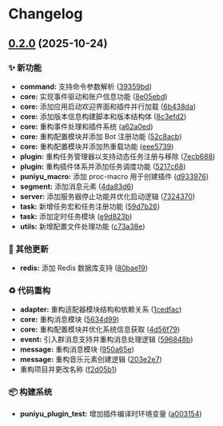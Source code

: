 # Changelog

## [0.2.0](https://github.com/puniyu/puniyu/compare/puniyu-v0.1.0...puniyu-v0.2.0) (2025-10-24)


### ✨ 新功能

* **command:** 支持命令参数解析 ([39359bd](https://github.com/puniyu/puniyu/commit/39359bda42636692ac8d3a680e4795a5fbea16e6))
* **core:** 实现事件驱动和账户信息功能 ([8e05ebd](https://github.com/puniyu/puniyu/commit/8e05ebde81c661f94b4c7599e72971de06c54173))
* **core:** 添加应用启动欢迎界面和插件并行加载 ([6b438da](https://github.com/puniyu/puniyu/commit/6b438dacb03abc83a36a2501c23a01260d06e985))
* **core:** 添加版本信息构建脚本和版本结构体 ([8c3efd2](https://github.com/puniyu/puniyu/commit/8c3efd2897b776447b65fe7147d36dce3b9d2e6e))
* **core:** 重构事件处理和插件系统 ([a62a0ed](https://github.com/puniyu/puniyu/commit/a62a0ed3c658c870c49e7354d992ab13cddd928a))
* **core:** 重构配置模块并添加 Bot 注册功能 ([52c8acb](https://github.com/puniyu/puniyu/commit/52c8acb748c79018429d3f6a787238fd1b2bf14a))
* **core:** 重构配置模块并添加热重载功能 ([eee5739](https://github.com/puniyu/puniyu/commit/eee57396599d5c10ab6cd3520dfc07b5e1fa878d))
* **plugin:** 重构任务管理器以支持动态任务注册与移除 ([7ecb688](https://github.com/puniyu/puniyu/commit/7ecb6883b245b699c2bcc4bbaaad5b4af372959b))
* **plugin:** 重构插件体系并添加任务调度功能 ([5217c68](https://github.com/puniyu/puniyu/commit/5217c68a2ed6c29a889c3199c9992de6c7142e60))
* **puniyu_macro:** 添加 proc-macro 用于创建插件 ([d933976](https://github.com/puniyu/puniyu/commit/d9339769ae5e91d57a7f0ca0e0d21c1a55c83ad1))
* **segment:** 添加消息元素 ([4da83d6](https://github.com/puniyu/puniyu/commit/4da83d6d7d98d44a9c295054dbea228b48a464e0))
* **server:** 添加服务器停止功能并优化启动逻辑 ([7324370](https://github.com/puniyu/puniyu/commit/7324370202ead7e9902c56964ebf33d683ed136b))
* **task:** 新增任务宏和任务注册功能 ([59d7b26](https://github.com/puniyu/puniyu/commit/59d7b26c0062f17773ba08acaca01c9ba18f2c10))
* **task:** 添加定时任务模块 ([e9d823b](https://github.com/puniyu/puniyu/commit/e9d823b5d6ccd089a26166c59e2b67ff8dbd75c1))
* **utils:** 新增配置文件处理功能 ([c73a38e](https://github.com/puniyu/puniyu/commit/c73a38efe62140edc2170a33ceae083f069c51de))


### 🔧 其他更新

* **redis:** 添加 Redis 数据库支持 ([80bae19](https://github.com/puniyu/puniyu/commit/80bae191af0620171625a3c0daef38b350403e94))


### ♻️ 代码重构

* **adapter:** 重构适配器模块结构和依赖关系 ([1cedfac](https://github.com/puniyu/puniyu/commit/1cedfac70a93d071b25ea2721df7c9f41123e1bf))
* **core:** 重构消息模块 ([5634d99](https://github.com/puniyu/puniyu/commit/5634d99aa2b55841c86f135ba925cf19bc237efd))
* **core:** 重构配置模块并优化系统信息获取 ([4d56f79](https://github.com/puniyu/puniyu/commit/4d56f7941e213391189af0da8c05c1383285434d))
* **event:** 引入群消息支持并重构消息处理逻辑 ([596848b](https://github.com/puniyu/puniyu/commit/596848b0fa632ad1530ccb645ed6ce14cdf6763f))
* **message:** 重构消息模块 ([950a65e](https://github.com/puniyu/puniyu/commit/950a65eb774fa1fe8a104a6375193b5e2a1e2f59))
* **message:** 重构音乐元素创建逻辑 ([203e2e7](https://github.com/puniyu/puniyu/commit/203e2e7f84ca78840d8eba41cd931a27990da544))
* 重构项目并更改名称 ([f2d05b1](https://github.com/puniyu/puniyu/commit/f2d05b110676d49ff33237edd0a61f1a77a98652))


### 📦️ 构建系统

* **puniyu_plugin_test:** 增加插件编译时环境变量 ([a003154](https://github.com/puniyu/puniyu/commit/a0031549cf22f2783e6c2c18384cb46d3f37fece))
